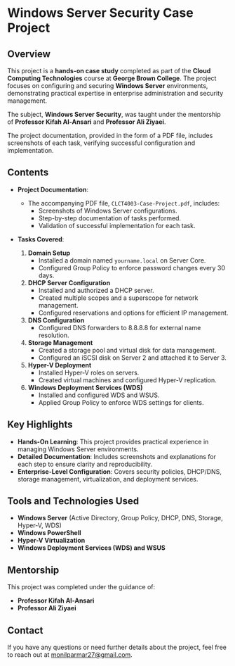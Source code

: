 # Windows Server Security Case Project

## Overview
This project is a **hands-on case study** completed as part of the **Cloud Computing Technologies** course at **George Brown College**. The project focuses on configuring and securing **Windows Server** environments, demonstrating practical expertise in enterprise administration and security management.

The subject, **Windows Server Security**, was taught under the mentorship of **Professor Kifah Al-Ansari** and **Professor Ali Ziyaei**.

The project documentation, provided in the form of a PDF file, includes screenshots of each task, verifying successful configuration and implementation.

## Contents
- **Project Documentation**:
  - The accompanying PDF file, `CLCT4003-Case-Project.pdf`, includes:
    - Screenshots of Windows Server configurations.
    - Step-by-step documentation of tasks performed.
    - Validation of successful implementation for each task.

- **Tasks Covered**:
  1. **Domain Setup**
     - Installed a domain named `yourname.local` on Server Core.
     - Configured Group Policy to enforce password changes every 30 days.
  2. **DHCP Server Configuration**
     - Installed and authorized a DHCP server.
     - Created multiple scopes and a superscope for network management.
     - Configured reservations and options for efficient IP management.
  3. **DNS Configuration**
     - Configured DNS forwarders to 8.8.8.8 for external name resolution.
  4. **Storage Management**
     - Created a storage pool and virtual disk for data management.
     - Configured an iSCSI disk on Server 2 and attached it to Server 3.
  5. **Hyper-V Deployment**
     - Installed Hyper-V roles on servers.
     - Created virtual machines and configured Hyper-V replication.
  6. **Windows Deployment Services (WDS)**
     - Installed and configured WDS and WSUS.
     - Applied Group Policy to enforce WDS settings for clients.

## Key Highlights
- **Hands-On Learning**: This project provides practical experience in managing Windows Server environments.
- **Detailed Documentation**: Includes screenshots and explanations for each step to ensure clarity and reproducibility.
- **Enterprise-Level Configuration**: Covers security policies, DHCP/DNS, storage management, virtualization, and deployment services.

## Tools and Technologies Used
- **Windows Server** (Active Directory, Group Policy, DHCP, DNS, Storage, Hyper-V, WDS)
- **Windows PowerShell**
- **Hyper-V Virtualization**
- **Windows Deployment Services (WDS) and WSUS**

## Mentorship
This project was completed under the guidance of:
- **Professor Kifah Al-Ansari**
- **Professor Ali Ziyaei**

## Contact
If you have any questions or need further details about the project, feel free to reach out at monilparmar27@gmail.com.
